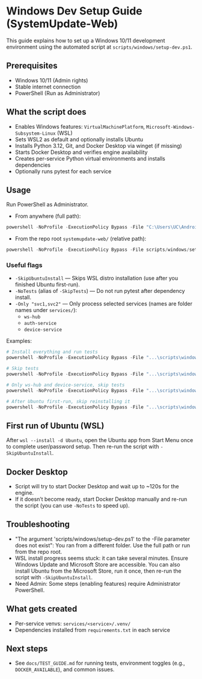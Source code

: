 # Windows Dev Setup Guide (SystemUpdate-Web)

This guide explains how to set up a Windows 10/11 development environment using the automated script at `scripts/windows/setup-dev.ps1`.

## Prerequisites
- Windows 10/11 (Admin rights)
- Stable internet connection
- PowerShell (Run as Administrator)

## What the script does
- Enables Windows features: `VirtualMachinePlatform`, `Microsoft-Windows-Subsystem-Linux` (WSL)
- Sets WSL2 as default and optionally installs Ubuntu
- Installs Python 3.12, Git, and Docker Desktop via winget (if missing)
- Starts Docker Desktop and verifies engine availability
- Creates per-service Python virtual environments and installs dependencies
- Optionally runs pytest for each service

## Usage
Run PowerShell as Administrator.

- From anywhere (full path):
```powershell
powershell -NoProfile -ExecutionPolicy Bypass -File "C:\Users\UC\AndroidStudioProjects\SystemUpdate\systemupdate-web\scripts\windows\setup-dev.ps1"
```

- From the repo root `systemupdate-web/` (relative path):
```powershell
powershell -NoProfile -ExecutionPolicy Bypass -File scripts/windows/setup-dev.ps1
```

### Useful flags
- `-SkipUbuntuInstall` — Skips WSL distro installation (use after you finished Ubuntu first-run).
- `-NoTests` (alias of `-SkipTests`) — Do not run pytest after dependency install.
- `-Only "svc1,svc2"` — Only process selected services (names are folder names under `services/`):
  - `ws-hub`
  - `auth-service`
  - `device-service`

Examples:
```powershell
# Install everything and run tests
powershell -NoProfile -ExecutionPolicy Bypass -File "...\scripts\windows\setup-dev.ps1"

# Skip tests
powershell -NoProfile -ExecutionPolicy Bypass -File "...\scripts\windows\setup-dev.ps1" -NoTests

# Only ws-hub and device-service, skip tests
powershell -NoProfile -ExecutionPolicy Bypass -File "...\scripts\windows\setup-dev.ps1" -Only "ws-hub,device-service" -NoTests

# After Ubuntu first-run, skip reinstalling it
powershell -NoProfile -ExecutionPolicy Bypass -File "...\scripts\windows\setup-dev.ps1" -SkipUbuntuInstall
```

## First run of Ubuntu (WSL)
After `wsl --install -d Ubuntu`, open the Ubuntu app from Start Menu once to complete user/password setup.
Then re-run the script with `-SkipUbuntuInstall`.

## Docker Desktop
- Script will try to start Docker Desktop and wait up to ~120s for the engine.
- If it doesn’t become ready, start Docker Desktop manually and re-run the script (you can use `-NoTests` to speed up).

## Troubleshooting
- "The argument 'scripts/windows/setup-dev.ps1' to the -File parameter does not exist": You ran from a different folder. Use the full path or run from the repo root.
- WSL install progress seems stuck: it can take several minutes. Ensure Windows Update and Microsoft Store are accessible. You can also install Ubuntu from the Microsoft Store, run it once, then re-run the script with `-SkipUbuntuInstall`.
- Need Admin: Some steps (enabling features) require Administrator PowerShell.

## What gets created
- Per-service venvs: `services/<service>/.venv/`
- Dependencies installed from `requirements.txt` in each service

## Next steps
- See `docs/TEST_GUIDE.md` for running tests, environment toggles (e.g., `DOCKER_AVAILABLE`), and common issues.
